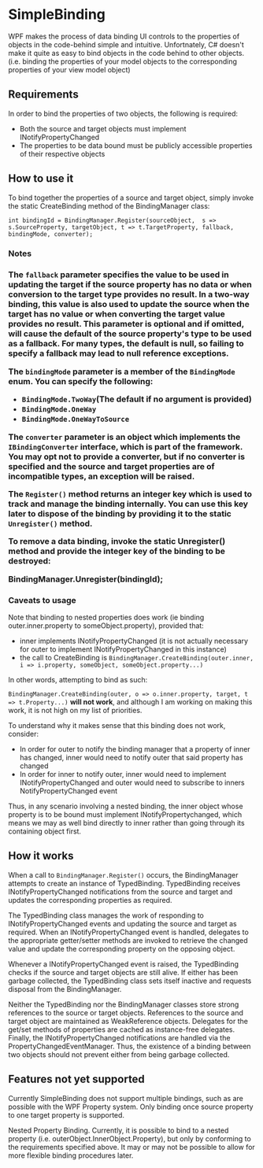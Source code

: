 <H1>SimpleBinding</H1>

<p>WPF makes the process of data binding UI controls to the properties of objects in the code-behind simple and intuitive. Unfortnately, C# doesn't make it quite as easy to bind objects in the code behind to other objects. (i.e. binding the properties of your model objects to the corresponding properties of your view model object)</p>

<H2>Requirements</H2>
<p>In order to bind the properties of two objects, the following is required:</p>
<ul>
  <li>Both the source and target objects must implement INotifyPropertyChanged</li>
  <li>The properties to be data bound must be publicly accessible properties of their respective objects</li>
</ul>
<H2>How to use it</H2>
<p>To bind together the properties of a source and target object, simply invoke the static CreateBinding method of the BindingManager class:</p>
<code>int bindingId = BindingManager.Register(sourceObject,  s => s.SourceProperty, targetObject, t => t.TargetProperty, fallback, bindingMode, converter);</code></p>
<h3>Notes<h3>
<p>The <code>fallback</code> parameter specifies the value to be used in updating the target if the source property has no data or when conversion to the target type provides no result. In a two-way binding, this value is also used to update the source when the target has no value or when converting the target value provides no result. This parameter is optional and if omitted, will cause the default of the source property's type to be used as a fallback. For many types, the default is null, so failing to specify a fallback may lead to null reference exceptions.</p>
<p>The <code>bindingMode</code> parameter is a member of the <code>BindingMode</code> enum. You can specify the following:</p>
<ul>
  <li><code>BindingMode.TwoWay</code>(The default if no argument is provided)</li>
  <li><code>BindingMode.OneWay</code></li>
  <li><code>BindingMode.OneWayToSource</code></li>
</ul>
<p>The <code>converter</code> parameter is an object which implements the <code>IBindingConverter</code> interface, which is part of the framework. You may opt not to provide a converter, but if no converter is specified and the source and target properties are of incompatible types, an exception will be raised.</p>

<p>The <code>Register()</code> method returns an integer key which is used to track and manage the binding internally. You can use this key later to dispose of the binding by providing it to the static <code>Unregister()</code> method.</p>
<p>To remove a data binding, invoke the static Unregister() method and provide the integer key of the binding to be destroyed:</p>
<p>BindingManager.Unregister(bindingId);</p>

<H3>Caveats to usage</H3>
<p>Note that binding to nested properties does work (ie binding outer.inner.property to someObject.property), provided that:</p>
<ul>
  <li>inner implements INotifyPropertyChanged (it is not actually necessary for outer to implement INotifyPropertyChanged in this instance)</li>
  <li>the call to CreateBinding is <code>BindingManager.CreateBinding(outer.inner, i => i.property, someObject, someObject.property...)</code></li>
</ul>
<p>In other words, attempting to bind as such:</p>
<p><code>BindingManager.CreateBinding(outer, o => o.inner.property, target, t => t.Property...)</code> <b>will not work</b>, and although I am working on making this work, it is not high on my list of priorities.</p>
<p>To understand why it makes sense that this binding does not work, consider:</p>
<ul>
  <li>In order for outer to notify the binding manager that a property of inner has changed, inner would need to notify outer that said property has changed</li>
  <li>In order for inner to notify outer, inner would need to implement INotifyPropertyChanged and outer would need to subscribe to inners NotifyPropertyChanged event</li>
</ul>

<p>Thus, in any scenario involving a nested binding, the inner object whose property is to be bound must implement INotifyPropertychanged, which means we may as well bind directly to inner rather than going through its containing object first.</p>

<H2>How it works</H2>
<p>When a call to <code>BindingManager.Register()</code> occurs, the BindingManager attempts to create an instance of TypedBinding. TypedBinding receives INotifyPropertyChanged notifications from the source and target and updates the corresponding properties as required.</p>
<p>The TypedBinding class manages the work of responding to INotifyPropertyChanged events and updating the source and target as required. When an INotifyPropertyChanged event is handled, delegates to the appropriate getter/setter methods are invoked to retrieve the changed value and update the corresponding property on the opposing object.</p>
<p>Whenever a INotifyPropertyChanged event is raised, the TypedBinding checks if the source and target objects are still alive. If either has been garbage collected, the TypedBinding class sets itself inactive and requests disposal from the BindingManager.</p>
<p>Neither the TypedBinding nor the BindingManager classes store strong references to the source or target objects. References to the source and target object are maintained as WeakReference objects. Delegates for the get/set methods of properties are cached as instance-free delegates. Finally, the INotifyPropertyChanged notifications are handled via the PropertyChangedEventManager. Thus, the existence of a binding between two objects should not prevent either from being garbage collected.</p>

<H2>Features not yet supported</H2>
<p>Currently SimpleBinding does not support multiple bindings, such as are possible with the WPF Property system. Only binding once source property to one target property is supported.</p>
<p>Nested Property Binding. Currently, it is possible to bind to a nested property (i.e. outerObject.InnerObject.Property), but only by conforming to the requirements specified above. It may or may not be possible to allow for more flexible binding procedures later.</p>
